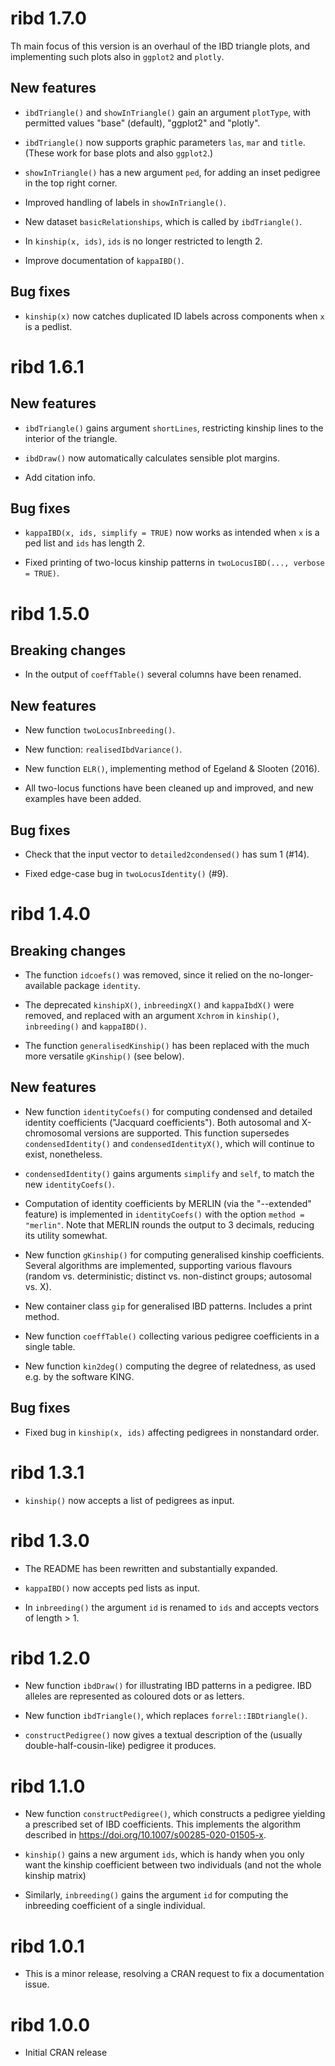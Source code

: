 # ribd 1.7.0

Th main focus of this version is an overhaul of the IBD triangle plots, and implementing such plots also in `ggplot2` and `plotly`.

## New features

* `ibdTriangle()` and `showInTriangle()` gain an argument `plotType`, with permitted values "base" (default), "ggplot2" and "plotly".

* `ibdTriangle()` now supports graphic parameters `las`, `mar` and `title`. (These work for base plots and also `ggplot2`.)

* `showInTriangle()` has a new argument `ped`, for adding an inset pedigree in the top right corner. 

* Improved handling of labels in `showInTriangle()`.

* New dataset `basicRelationships`, which is called by `ibdTriangle()`.

* In `kinship(x, ids)`, `ids` is no longer restricted to length 2. 

* Improve documentation of `kappaIBD()`.

## Bug fixes
* `kinship(x)` now catches duplicated ID labels across components when `x` is a pedlist.


# ribd 1.6.1

## New features

* `ibdTriangle()` gains argument `shortLines`, restricting kinship lines to the interior of the triangle.

* `ibdDraw()` now automatically calculates sensible plot margins.

* Add citation info.


## Bug fixes

* `kappaIBD(x, ids, simplify = TRUE)` now works as intended when `x` is a ped list and `ids` has length 2.

* Fixed printing of two-locus kinship patterns in `twoLocusIBD(..., verbose = TRUE)`.


# ribd 1.5.0

## Breaking changes

* In the output of `coeffTable()` several columns have been renamed.

## New features

* New function `twoLocusInbreeding()`.

* New function: `realisedIbdVariance()`.

* New function `ELR()`, implementing method of Egeland & Slooten (2016).

* All two-locus functions have been cleaned up and improved, and new examples have been added.

## Bug fixes

* Check that the input vector to `detailed2condensed()` has sum 1 (#14).

* Fixed edge-case bug in `twoLocusIdentity()` (#9).


# ribd 1.4.0

## Breaking changes

* The function `idcoefs()` was removed, since it relied on the no-longer-available package `identity`.

* The deprecated `kinshipX()`, `inbreedingX()` and `kappaIbdX()` were removed, and replaced with an argument `Xchrom` in `kinship()`, `inbreeding()` and `kappaIBD()`.

* The function `generalisedKinship()` has been replaced with the much more versatile `gKinship()` (see below). 

## New features

* New function `identityCoefs()` for computing condensed and detailed identity coefficients ("Jacquard coefficients"). Both autosomal and X-chromosomal versions are supported. This function supersedes `condensedIdentity()` and `condensedIdentityX()`, which will continue to exist, nonetheless. 

* `condensedIdentity()` gains arguments `simplify` and `self`, to match the new `identityCoefs()`.

* Computation of identity coefficients by MERLIN (via the "--extended" feature) is implemented in `identityCoefs()` with the option  `method = "merlin"`. Note that MERLIN rounds the output to 3 decimals, reducing its utility somewhat.

* New function `gKinship()` for computing generalised kinship coefficients. Several algorithms are implemented, supporting various flavours (random vs. deterministic; distinct vs. non-distinct groups; autosomal vs. X).

* New container class `gip` for generalised IBD patterns. Includes a print method.

* New function `coeffTable()` collecting various pedigree coefficients in a single table.

* New function `kin2deg()` computing the degree of relatedness, as used e.g. by the software KING.

## Bug fixes
* Fixed bug in `kinship(x, ids)` affecting pedigrees in nonstandard order.


# ribd 1.3.1

* `kinship()` now accepts a list of pedigrees as input.


# ribd 1.3.0

* The README has been rewritten and substantially expanded.

* `kappaIBD()` now accepts ped lists as input.

* In `inbreeding()` the argument `id` is renamed to `ids` and accepts vectors of length > 1.


# ribd 1.2.0

* New function `ibdDraw()` for illustrating IBD patterns in a pedigree. IBD alleles are represented as coloured dots or as letters.

* New function `ibdTriangle()`, which replaces `forrel::IBDtriangle()`.

* `constructPedigree()` now gives a textual description of the (usually double-half-cousin-like) pedigree it produces.


# ribd 1.1.0

* New function `constructPedigree()`, which constructs a pedigree yielding a prescribed set of IBD coefficients. This implements the algorithm described in https://doi.org/10.1007/s00285-020-01505-x.  

* `kinship()` gains a new argument `ids`, which is handy when you only want the kinship coefficient between two individuals (and not the whole kinship matrix)

* Similarly, `inbreeding()` gains the argument `id` for computing the inbreeding coefficient of a single individual.


# ribd 1.0.1

* This is a minor release, resolving a CRAN request to fix a documentation issue.

# ribd 1.0.0

* Initial CRAN release

